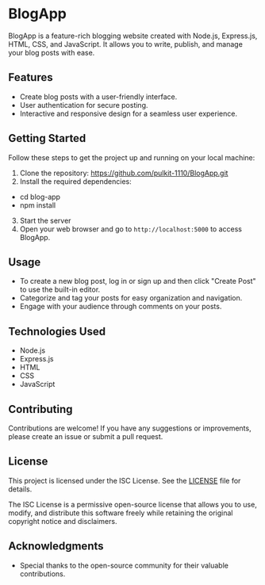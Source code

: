 # BlogApp

BlogApp is a feature-rich blogging website created with Node.js, Express.js, HTML, CSS, and JavaScript. It allows you to write, publish, and manage your blog posts with ease.

## Features

- Create blog posts with a user-friendly interface.
- User authentication for secure posting.
- Interactive and responsive design for a seamless user experience.

## Getting Started

Follow these steps to get the project up and running on your local machine:

1. Clone the repository: https://github.com/pulkit-1110/BlogApp.git
2. Install the required dependencies:
- cd blog-app
- npm install
3. Start the server
4. Open your web browser and go to `http://localhost:5000` to access BlogApp.

## Usage

- To create a new blog post, log in or sign up and then click "Create Post" to use the built-in editor.
- Categorize and tag your posts for easy organization and navigation.
- Engage with your audience through comments on your posts.

## Technologies Used

- Node.js
- Express.js
- HTML
- CSS
- JavaScript

## Contributing

Contributions are welcome! If you have any suggestions or improvements, please create an issue or submit a pull request.

## License

This project is licensed under the ISC License. See the [LICENSE](LICENSE) file for details.

The ISC License is a permissive open-source license that allows you to use, modify, and distribute this software freely while retaining the original copyright notice and disclaimers.

## Acknowledgments

- Special thanks to the open-source community for their valuable contributions.



